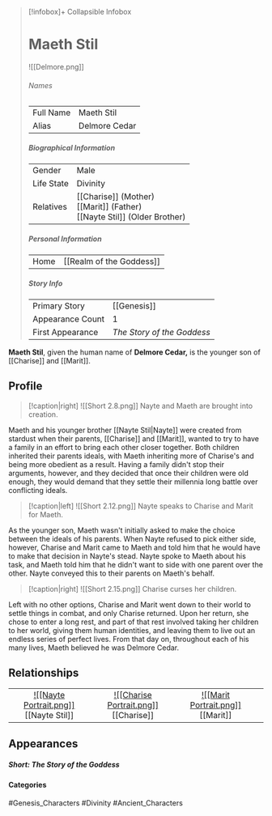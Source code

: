 > [!infobox]+ Collapsible Infobox
> # Maeth Stil
> ![[Delmore.png]] 
> ###### Names 
> |   |   | 
> | ---- | ---- | 
> | Full Name | Maeth Stil| 
> | Alias | Delmore Cedar | 
>
> ##### Biographical Information
> |   |   | 
> | ---- | ---- | 
> | Gender | Male | 
> | Life State | Divinity |
> | Relatives | [[Charise]] (Mother)<br>[[Marit]] (Father)<br>[[Nayte Stil]] (Older Brother)
> 
> ##### Personal Information
> |   |   | 
> | ---- | ---- | 
> | Home |[[Realm of the Goddess]]| 
> 
> ##### Story Info
> |   |   | 
> | ---- | ---- | 
> | Primary Story | [[Genesis]] | 
> | Appearance Count | 1 | 
> | First Appearance | *The Story of the Goddess*

**Maeth Stil**, given the human name of **Delmore Cedar,** is the younger son of [[Charise]] and [[Marit]]. 

## Profile
> [!caption|right]
> ![[Short 2.8.png]] 
> Nayte and Maeth are brought into creation.

Maeth and his younger brother [[Nayte Stil|Nayte]] were created from stardust when their parents, [[Charise]] and [[Marit]], wanted to try to have a family in an effort to bring each other closer together. Both children inherited their parents ideals, with Maeth inheriting more of Charise's and being more obedient as a result. Having a family didn't stop their arguments, however, and they decided that once their children were old enough, they would demand that they settle their millennia long battle over conflicting ideals.

> [!caption|left]
> ![[Short 2.12.png]] 
> Nayte speaks to Charise and Marit for Maeth.

As the younger son, Maeth wasn't initially asked to make the choice between the ideals of his parents. When Nayte refused to pick either side, however, Charise and Marit came to Maeth and told him that he would have to make that decision in Nayte's stead. Nayte spoke to Maeth about his task, and Maeth told him that he didn't want to side with one parent over the other. Nayte conveyed this to their parents on Maeth's behalf.

> [!caption|right]
> ![[Short 2.15.png]] 
> Charise curses her children.

Left with no other options, Charise and Marit went down to their world to settle things in combat, and only Charise returned. Upon her return, she chose to enter a long rest, and part of that rest involved taking her children to her world, giving them human identities, and leaving them to live out an endless series of perfect lives. From that day on, throughout each of his many lives, Maeth believed he was Delmore Cedar.

## Relationships
| | | | | 
| ------------------------------------------------------------- | -------------------------------------------- | ------------------------------------------ | --------------------------------------------- |
|<center>[![[Nayte Portrait.png]]](<Nayte Stil>)<br>[[Nayte Stil]]| <center>[![[Charise Portrait.png]]](<Charise>)<br>[[Charise]]|<center>[![[Marit Portrait.png]]](<Marit>)<br>[[Marit]]|

## Appearances
##### Short: The Story of the Goddess

#### Categories
#Genesis_Characters #Divinity #Ancient_Characters 